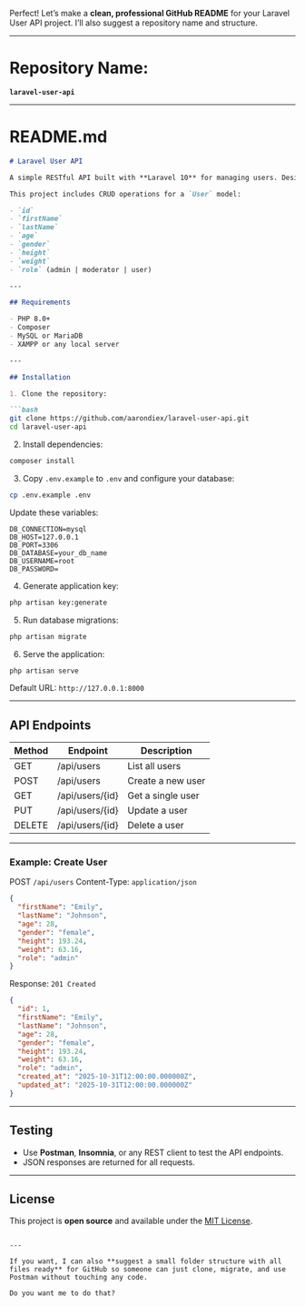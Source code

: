 Perfect! Let’s make a **clean, professional GitHub README** for your Laravel User API project. I’ll also suggest a repository name and structure.

---

# **Repository Name:**

**`laravel-user-api`**

---

# **README.md**

````markdown
# Laravel User API

A simple RESTful API built with **Laravel 10** for managing users. Designed to be tested with Postman or any HTTP client.  

This project includes CRUD operations for a `User` model:

- `id`  
- `firstName`  
- `lastName`  
- `age`  
- `gender`  
- `height`  
- `weight`  
- `role` (admin | moderator | user)  

---

## Requirements

- PHP 8.0+  
- Composer  
- MySQL or MariaDB  
- XAMPP or any local server  

---

## Installation

1. Clone the repository:

```bash
git clone https://github.com/aarondiex/laravel-user-api.git
cd laravel-user-api
````

2. Install dependencies:

```bash
composer install
```

3. Copy `.env.example` to `.env` and configure your database:

```bash
cp .env.example .env
```

Update these variables:

```
DB_CONNECTION=mysql
DB_HOST=127.0.0.1
DB_PORT=3306
DB_DATABASE=your_db_name
DB_USERNAME=root
DB_PASSWORD=
```

4. Generate application key:

```bash
php artisan key:generate
```

5. Run database migrations:

```bash
php artisan migrate
```

6. Serve the application:

```bash
php artisan serve
```

Default URL: `http://127.0.0.1:8000`

---

## API Endpoints

| Method | Endpoint        | Description       |
| ------ | --------------- | ----------------- |
| GET    | /api/users      | List all users    |
| POST   | /api/users      | Create a new user |
| GET    | /api/users/{id} | Get a single user |
| PUT    | /api/users/{id} | Update a user     |
| DELETE | /api/users/{id} | Delete a user     |

---

### Example: Create User

POST `/api/users`
Content-Type: `application/json`

```json
{
  "firstName": "Emily",
  "lastName": "Johnson",
  "age": 28,
  "gender": "female",
  "height": 193.24,
  "weight": 63.16,
  "role": "admin"
}
```

Response: `201 Created`

```json
{
  "id": 1,
  "firstName": "Emily",
  "lastName": "Johnson",
  "age": 28,
  "gender": "female",
  "height": 193.24,
  "weight": 63.16,
  "role": "admin",
  "created_at": "2025-10-31T12:00:00.000000Z",
  "updated_at": "2025-10-31T12:00:00.000000Z"
}
```

---

## Testing

* Use **Postman**, **Insomnia**, or any REST client to test the API endpoints.
* JSON responses are returned for all requests.

---

## License

This project is **open source** and available under the [MIT License](LICENSE).

```

---

If you want, I can also **suggest a small folder structure with all files ready** for GitHub so someone can just clone, migrate, and use Postman without touching any code.  

Do you want me to do that?
```
